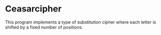 # Ceasarcipher
This program  implements a type of substitution cipher where each letter is shifted by a fixed number of positions.
